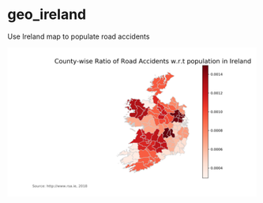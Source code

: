 # geo_ireland
Use Ireland map to populate road accidents

![Ireland Road Accidents](https://github.com/harinathselvaraj/geo_ireland/blob/master/ireland_road_accidents.png)